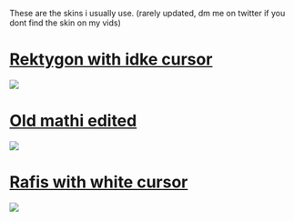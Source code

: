 These are the skins i usually use.
(rarely updated, dm me on twitter if you dont find the skin on my vids)

# [Rektygon with idke cursor](http://www.mediafire.com/file/4tneweazqs5gqb8/Rektygon_%2526_colorbog.osk/file)
![](https://osu.ppy.sh/ss/15786661/82af)


# [Old mathi edited](http://www.mediafire.com/file/jc9ngkl4yfnqfzp/mathi_ensalada.osk/file)
![](https://osu.ppy.sh/ss/15786696/328d)


# [Rafis with white cursor](http://www.mediafire.com/file/ix5h3ke8ztkdsj7/Prawilosc_vJP_without_followpoints.osk/file)
![](https://osu.ppy.sh/ss/15786721/00bf)
